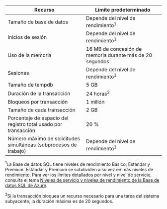 | Recurso | Límite predeterminado |
| --- | --- |
| Tamaño de base de datos |Depende del nivel de rendimiento<sup>1</sup> |
| Inicios de sesión |Depende del nivel de rendimiento<sup>1</sup> |
| Uso de la memoria |16 MB de concesión de memoria durante más de 20 segundos |
| Sesiones |Depende del nivel de rendimiento<sup>1</sup> |
| Tamaño de tempdb |5 GB |
| Duración de la transacción |24 horas<sup>2</sup> |
| Bloqueos por transacción |1 millón |
| Tamaño de cada transacción |2 GB |
| Porcentaje de espacio del registro total usado por transacción |20 % |
| Número máximo de solicitudes simultáneas (subprocesos de trabajo) |Depende del nivel de rendimiento<sup>1</sup> |

<sup>1</sup>La Base de datos SQL tiene niveles de rendimiento Básico, Estándar y Premium. Estándar y Premium se subdividen a su vez en más niveles de rendimiento. Para ver los límites detallados por nivel y nivel de servicio, consulta el tema [Niveles de servicio y niveles de rendimiento de la Base de datos SQL de Azure](https://msdn.microsoft.com/library/azure/dn741336.aspx).

<sup>2</sup>Si la transacción bloquea un recurso necesario para una tarea del sistema subyacente, la duración máxima es de 20 segundos.

<!---HONumber=August15_HO7-->